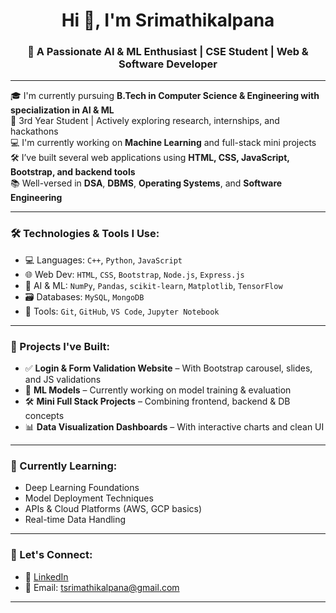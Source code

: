 <h1 align="center">Hi 👋, I'm Srimathikalpana</h1>
<h3 align="center">🚀 A Passionate AI & ML Enthusiast | CSE Student | Web & Software Developer</h3>

---

🎓 I'm currently pursuing **B.Tech in Computer Science & Engineering with specialization in AI & ML**  
📍 3rd Year Student | Actively exploring research, internships, and hackathons  
💻 I'm currently working on **Machine Learning** and full-stack mini projects  
🛠️ I’ve built several web applications using **HTML, CSS, JavaScript, Bootstrap, and backend tools**  
📚 Well-versed in **DSA**, **DBMS**, **Operating Systems**, and **Software Engineering**

---

### 🛠️ Technologies & Tools I Use:

- 💻 Languages: `C++`, `Python`, `JavaScript`
- 🌐 Web Dev: `HTML`, `CSS`, `Bootstrap`, `Node.js`, `Express.js`
- 🧠 AI & ML: `NumPy`, `Pandas`, `scikit-learn`, `Matplotlib`, `TensorFlow`
- 🗃️ Databases: `MySQL`, `MongoDB`
- 📁 Tools: `Git`, `GitHub`, `VS Code`, `Jupyter Notebook`

---

### 🧠 Projects I've Built:
- ✅ **Login & Form Validation Website** – With Bootstrap carousel, slides, and JS validations  
- 🤖 **ML Models** – Currently working on model training & evaluation  
- 🛠️ **Mini Full Stack Projects** – Combining frontend, backend & DB concepts  
- 📊 **Data Visualization Dashboards** – With interactive charts and clean UI

---

### 🌱 Currently Learning:
- Deep Learning Foundations  
- Model Deployment Techniques  
- APIs & Cloud Platforms (AWS, GCP basics)  
- Real-time Data Handling

---

### 🤝 Let's Connect:
- 💼 [LinkedIn]([https://www.linkedin.com/in/Srimathikalpana](https://www.linkedin.com/in/srimathikalpana-thirumalairaja-8796b228a))  
- 📧 Email: tsrimathikalpana@gmail.com

---


